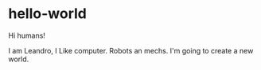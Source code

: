 # hello-world

Hi humans!

I am Leandro, I Like computer. Robots an mechs.
I'm going to create a new world.

